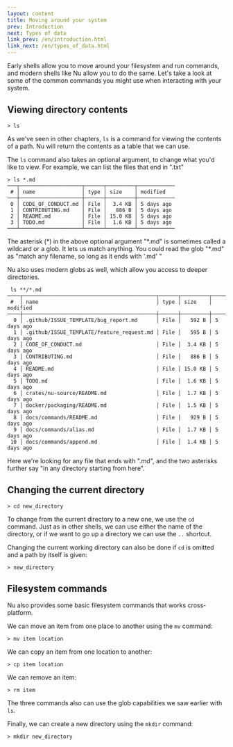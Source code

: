```yaml
---
layout: content
title: Moving around your system
prev: Introduction
next: Types of data
link_prev: /en/introduction.html
link_next: /en/types_of_data.html
---
```


Early shells allow you to move around your filesystem and run commands, and modern shells like Nu allow you to do the same. Let's take a look at some of the common commands you might use when interacting with your system.

## Viewing directory contents

```
> ls
```

As we've seen in other chapters, `ls` is a command for viewing the contents of a path. Nu will return the contents as a table that we can use.

The `ls` command also takes an optional argument, to change what you'd like to view.  For example, we can list the files that end in ".txt"

```
> ls *.md
───┬────────────────────┬──────┬─────────┬────────────
 # │ name               │ type │ size    │ modified 
───┼────────────────────┼──────┼─────────┼────────────
 0 │ CODE_OF_CONDUCT.md │ File │  3.4 KB │ 5 days ago 
 1 │ CONTRIBUTING.md    │ File │   886 B │ 5 days ago 
 2 │ README.md          │ File │ 15.0 KB │ 5 days ago 
 3 │ TODO.md            │ File │  1.6 KB │ 5 days ago 
───┴────────────────────┴──────┴─────────┴────────────
```

The asterisk (\*) in the above optional argument "\*.md" is sometimes called a wildcard or a glob. It lets us match anything. You could read the glob "\*.md" as "match any filename, so long as it ends with '.md' "

Nu also uses modern globs as well, which allow you access to deeper directories.

```
 ls **/*.md
────┬───────────────────────────────────────────┬──────┬─────────┬────────────
 #  │ name                                      │ type │ size    │ modified 
────┼───────────────────────────────────────────┼──────┼─────────┼────────────
  0 │ .github/ISSUE_TEMPLATE/bug_report.md      │ File │   592 B │ 5 days ago 
  1 │ .github/ISSUE_TEMPLATE/feature_request.md │ File │   595 B │ 5 days ago 
  2 │ CODE_OF_CONDUCT.md                        │ File │  3.4 KB │ 5 days ago 
  3 │ CONTRIBUTING.md                           │ File │   886 B │ 5 days ago 
  4 │ README.md                                 │ File │ 15.0 KB │ 5 days ago 
  5 │ TODO.md                                   │ File │  1.6 KB │ 5 days ago 
  6 │ crates/nu-source/README.md                │ File │  1.7 KB │ 5 days ago 
  7 │ docker/packaging/README.md                │ File │  1.5 KB │ 5 days ago 
  8 │ docs/commands/README.md                   │ File │   929 B │ 5 days ago 
  9 │ docs/commands/alias.md                    │ File │  1.7 KB │ 5 days ago 
 10 │ docs/commands/append.md                   │ File │  1.4 KB │ 5 days ago
```
 
 Here we're looking for any file that ends with ".md", and the two asterisks further say "in any directory starting from here".

## Changing the current directory

```
> cd new_directory
```

To change from the current directory to a new one, we use the `cd` command. Just as in other shells, we can use either the name of the directory, or if we want to go up a directory we can use the `..` shortcut.

Changing the current working directory can also be done if `cd` is omitted and a path by itself is given:

```
> new_directory
```

## Filesystem commands

Nu also provides some basic filesystem commands that works cross-platform. 

We can move an item from one place to another using the `mv` command:

```
> mv item location
```

We can copy an item from one location to another:

```
> cp item location
```

We can remove an item:

```
> rm item
```

The three commands also can use the glob capabilities we saw earlier with `ls`.

Finally, we can create a new directory using the `mkdir` command:

```
> mkdir new_directory
```

